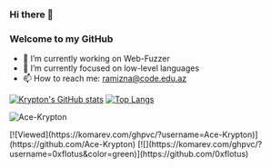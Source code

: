 ### Hi there 👋

### Welcome to my GitHub

- 🔭 I’m currently working on Web-Fuzzer
- 🌱 I’m currently focused on low-level languages
- 📫 How to reach me: ramizna@code.edu.az

[![Krypton's GitHub stats](https://github-readme-stats.anuraghazra1.vercel.app/api?username=Ace-Krypton&count_private=true&include_all_commits=true&hide=contribs&show_icons=true)](https://github.com/Ace-Krypton)
[![Top Langs](https://github-readme-stats.vercel.app/api/top-langs/?username=Ace-Krypton&exclude_repo=Ace-Krypton.github.io,free-for-dev&layout=compact&langs_count=8)](https://github.com/Ace-Krypton)
<p><img align="center" src="https://github-readme-streak-stats.herokuapp.com/?user=Ace-Krypton&" alt="Ace-Krypton" /></p> 
[![Viewed](https://komarev.com/ghpvc/?username=Ace-Krypton)](https://github.com/Ace-Krypton)
[![](https://komarev.com/ghpvc/?username=0xflotus&color=green)](https://github.com/0xflotus)


